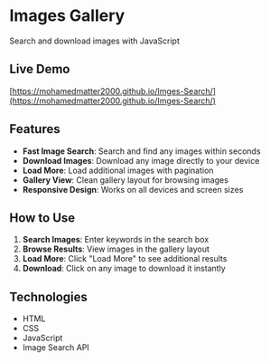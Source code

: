# Images Gallery

Search and download images with JavaScript

## Live Demo
[https://mohamedmatter2000.github.io/Imges-Search/](https://mohamedmatter2000.github.io/Imges-Search/)

## Features
- **Fast Image Search**: Search and find any images within seconds
- **Download Images**: Download any image directly to your device
- **Load More**: Load additional images with pagination
- **Gallery View**: Clean gallery layout for browsing images
- **Responsive Design**: Works on all devices and screen sizes

## How to Use
1. **Search Images**: Enter keywords in the search box
2. **Browse Results**: View images in the gallery layout
3. **Load More**: Click "Load More" to see additional results
4. **Download**: Click on any image to download it instantly

## Technologies
- HTML
- CSS  
- JavaScript
- Image Search API

